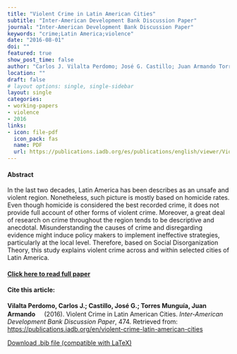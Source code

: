 ```yaml
---
title: "Violent Crime in Latin American Cities"
subtitle: "Inter-American Development Bank Discussion Paper" 
journal: "Inter-American Development Bank Discussion Paper" 
keywords: "crime;Latin America;violence" 
date: "2016-08-01"
doi: ""
featured: true
show_post_time: false
author: "Carlos J. Vilalta Perdomo; José G. Castillo; Juan Armando Torres Munguía"
location: ""
draft: false
# layout options: single, single-sidebar
layout: single
categories:
- working-papers
- violence
- 2016
links:
- icon: file-pdf
  icon_pack: fas
  name: PDF
  url: https://publications.iadb.org/es/publications/english/viewer/Violent-Crime-in-Latin-American-Cities.pdf
---
```




<h4> Abstract </h4>
<p> In the last two decades, Latin America has been describes as an unsafe and violent region. Nonetheless, such picture is mostly based on homicide rates. Even though homicide is considered the best recorded crime, it does not provide full account of other forms of violent crime. Moreover, a great deal of research on crime throughout the region tends to be descriptive and anecdotal. Misunderstanding the causes of crime and disregarding evidence might induce policy makers to implement ineffective strategies, particularly at the local level. Therefore, based on Social Disorganization Theory, this study explains violent crime across and within selected cities of Latin America. </p>

<h4> <a href="https://publications.iadb.org/en/violent-crime-latin-american-cities" target="_blank"> Click here to read full paper </a></h4>

<h4>Cite this article: </h4>
<p><b>Vilalta Perdomo, Carlos J.; Castillo, José G.; Torres Munguía, Juan Armando<a href="https://orcid.org/0000-0003-3432-6941" target="_blank"><img src="https://info.orcid.org/wp-content/uploads/2019/11/orcid_16x16.png" height="16" width="16" ></a></b> (2016). Violent Crime in Latin American Cities. <i>Inter-American Development Bank Discussion Paper</i>, 474. Retrieved from: <a href="https://publications.iadb.org/en/violent-crime-latin-american-cities" target="_blank">https://publications.iadb.org/en/violent-crime-latin-american-cities</a></p>

<a href="cite.bib" download="cite.bib" class="button"> Download .bib file (compatible with LaTeX) </a>
